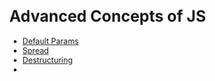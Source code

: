 # Advanced Concepts of JS

- [Default Params](#default-params)
- [Spread](#spread)
- [Destructuring](#destructuring)
- 
